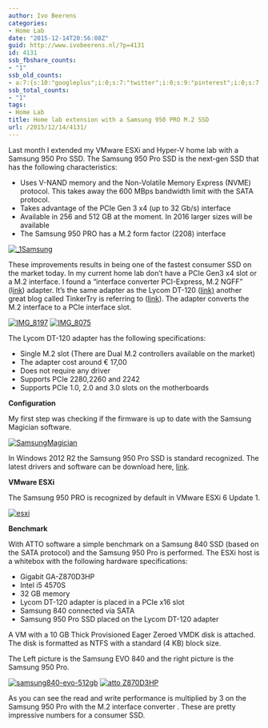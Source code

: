 ```yaml
---
author: Ivo Beerens
categories:
- Home Lab
date: "2015-12-14T20:56:08Z"
guid: http://www.ivobeerens.nl/?p=4131
id: 4131
ssb_fbshare_counts:
- "1"
ssb_old_counts:
- a:7:{s:10:"googleplus";i:0;s:7:"twitter";i:0;s:9:"pinterest";i:0;s:7:"fbshare";i:1;s:8:"linkedin";i:0;s:6:"reddit";i:0;s:6:"tumblr";i:0;}
ssb_total_counts:
- "1"
tags:
- Home Lab
title: Home lab extension with a Samsung 950 PRO M.2 SSD
url: /2015/12/14/4131/
---
```


Last month I extended my VMware ESXi and Hyper-V home lab with a Samsung 950 Pro SSD. The Samsung 950 Pro SSD is the next-gen SSD that has the following characteristics:

- Uses V-NAND memory and the Non-Volatile Memory Express (NVME) protocol. This takes away the 600 MBps bandwidth limit with the SATA protocol.
- Takes advantage of the PCIe Gen 3 x4 (up to 32 Gb/s) interface
- Available in 256 and 512 GB at the moment. In 2016 larger sizes will be available
- The Samsung 950 PRO has a M.2 form factor (2208) interface

[![_1Samsung](http://localhost/wp-content/uploads/2015/12/1Samsung-300x160.jpg)](http://localhost/wp-content/uploads/2015/12/1Samsung.jpg)

These improvements results in being one of the fastest consumer SSD on the market today. In my current home lab don’t have a PCIe Gen3 x4 slot or a M.2 interface. I found a “interface converter PCI-Express, M.2 NGFF” (l[ink](https://www.conrad.nl/nl/interface-converter-pci-express-m2-ngff-1192250.html)) adapter. It’s the same adapter as the Lycom DT-120 ([link)](http://www.lycom.com.tw/DT-120.htm) another great blog called TinkerTry is referring to ([link](https://tinkertry.com/how-to-install-a-2nd-samsung-950-pro-m2-nvme-on-superserver)). The adapter converts the M.2 interface to a PCIe interface slot.

[![IMG_8197](http://localhost/wp-content/uploads/2015/12/IMG_8197-225x300.jpg)](http://localhost/wp-content/uploads/2015/12/IMG_8197.jpg) [![IMG_8075](http://localhost/wp-content/uploads/2015/12/IMG_8075-e1449752582302-300x225.jpg)](http://localhost/wp-content/uploads/2015/12/IMG_8075-e1449752582302.jpg)

The Lycom DT-120 adapter has the following specifications:

- Single M.2 slot (There are Dual M.2 controllers available on the market)
- The adapter cost around € 17,00
- Does not require any driver
- Supports PCIe 2280,2260 and 2242
- Supports PCIe 1.0, 2.0 and 3.0 slots on the motherboards

**Configuration**

My first step was checking if the firmware is up to date with the Samsung Magician software.

[![SamsungMagician](http://localhost/wp-content/uploads/2015/12/SamsungMagician-300x212.png)](http://localhost/wp-content/uploads/2015/12/SamsungMagician.png)

In Windows 2012 R2 the Samsung 950 Pro SSD is standard recognized. The latest drivers and software can be download here, [link](http://www.samsung.com/global/business/semiconductor/minisite/SSD/global/html/support/downloads.html).

**VMware ESXi**

The Samsung 950 PRO is recognized by default in VMware ESXi 6 Update 1.

[![esxi](http://localhost/wp-content/uploads/2015/12/esxi-300x167.png)](http://localhost/wp-content/uploads/2015/12/esxi.png)

**Benchmark**

With ATTO software a simple benchmark on a Samsung 840 SSD (based on the SATA protocol) and the Samsung 950 Pro is performed. The ESXi host is a whitebox with the following hardware specifications:

- Gigabit GA-Z870D3HP
- Intel i5 4570S
- 32 GB memory
- Lycom DT-120 adapter is placed in a PCIe x16 slot
- Samsung 840 connected via SATA
- Samsung 950 Pro SSD placed on the Lycom DT-120 adapter

A VM with a 10 GB Thick Provisioned Eager Zeroed VMDK disk is attached. The disk is formatted as NTFS with a standard (4 KB) block size.

The Left picture is the Samsung EVO 840 and the right picture is the Samsung 950 Pro.

[![samsung840-evo-512gb](http://localhost/wp-content/uploads/2015/12/samsung840-evo-512gb-1-196x300.png)](http://localhost/wp-content/uploads/2015/12/samsung840-evo-512gb-1.png) [![atto Z870D3HP](http://localhost/wp-content/uploads/2015/12/atto-Z870D3HP-196x300.png)](http://localhost/wp-content/uploads/2015/12/atto-Z870D3HP.png)

As you can see the read and write performance is multiplied by 3 on the Samsung 950 Pro with the M.2 interface converter . These are pretty impressive numbers for a consumer SSD.
